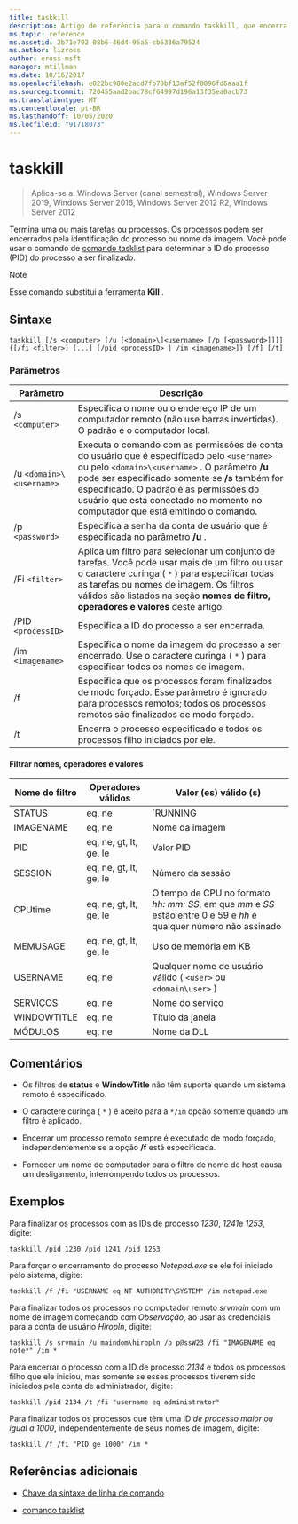 ```yaml
---
title: taskkill
description: Artigo de referência para o comando taskkill, que encerra uma ou mais tarefas ou processos.
ms.topic: reference
ms.assetid: 2b71e792-08b6-46d4-95a5-cb6336a79524
ms.author: lizross
author: eross-msft
manager: mtillman
ms.date: 10/16/2017
ms.openlocfilehash: e022bc980e2acd7fb70bf13af52f8096fd6aaa1f
ms.sourcegitcommit: 720455aad2bac78cf64997d196a13f35ea0acb73
ms.translationtype: MT
ms.contentlocale: pt-BR
ms.lasthandoff: 10/05/2020
ms.locfileid: "91718073"
---
```

# <a name="taskkill"></a>taskkill

> Aplica-se a: Windows Server (canal semestral), Windows Server 2019, Windows Server 2016, Windows Server 2012 R2, Windows Server 2012

Termina uma ou mais tarefas ou processos. Os processos podem ser encerrados pela identificação do processo ou nome da imagem. Você pode usar o comando de [comando tasklist](tasklist.md) para determinar a ID do processo (PID) do processo a ser finalizado.

> [!NOTE]
> Esse comando substitui a ferramenta **Kill** .

## <a name="syntax"></a>Sintaxe

```
taskkill [/s <computer> [/u [<domain>\]<username> [/p [<password>]]]] {[/fi <filter>] [...] [/pid <processID> | /im <imagename>]} [/f] [/t]
```

### <a name="parameters"></a>Parâmetros

| Parâmetro | Descrição |
|--|--|
|  /s `<computer>` | Especifica o nome ou o endereço IP de um computador remoto (não use barras invertidas). O padrão é o computador local. |
| /u `<domain>\<username>` | Executa o comando com as permissões de conta do usuário que é especificado pelo `<username>` ou pelo `<domain>\<username>` . O parâmetro **/u** pode ser especificado somente se **/s** também for especificado. O padrão é as permissões do usuário que está conectado no momento no computador que está emitindo o comando. |
| /p `<password>` | Especifica a senha da conta de usuário que é especificada no parâmetro **/u** . |
| /Fi `<filter>` | Aplica um filtro para selecionar um conjunto de tarefas. Você pode usar mais de um filtro ou usar o caractere curinga ( `*` ) para especificar todas as tarefas ou nomes de imagem. Os filtros válidos são listados na seção **nomes de filtro, operadores e valores** deste artigo. |
| /PID `<processID>` | Especifica a ID do processo a ser encerrada. |
| /im `<imagename>` | Especifica o nome da imagem do processo a ser encerrado. Use o caractere curinga ( `*` ) para especificar todos os nomes de imagem. |
| /f | Especifica que os processos foram finalizados de modo forçado. Esse parâmetro é ignorado para processos remotos; todos os processos remotos são finalizados de modo forçado. |
| /t | Encerra o processo especificado e todos os processos filho iniciados por ele. |

#### <a name="filter-names-operators-and-values"></a>Filtrar nomes, operadores e valores

| Nome do filtro | Operadores válidos | Valor (es) válido (s) |
|--|--|--|
| STATUS | eq, ne | `RUNNING | NOT RESPONDING | UNKNOWN` |
| IMAGENAME | eq, ne | Nome da imagem |
| PID | eq, ne, gt, lt, ge, le | Valor PID |
| SESSION | eq, ne, gt, lt, ge, le | Número da sessão |
| CPUtime | eq, ne, gt, lt, ge, le | O tempo de CPU no formato *hh: mm: SS*, em que *mm* e *SS* estão entre 0 e 59 e *hh* é qualquer número não assinado |
| MEMUSAGE | eq, ne, gt, lt, ge, le | Uso de memória em KB |
| USERNAME | eq, ne | Qualquer nome de usuário válido ( `<user>` ou `<domain\user>` ) |
| SERVIÇOS | eq, ne | Nome do serviço |
| WINDOWTITLE | eq, ne | Título da janela |
| MÓDULOS | eq, ne | Nome da DLL |

## <a name="remarks"></a>Comentários

- Os filtros de **status** e **WindowTitle** não têm suporte quando um sistema remoto é especificado.

- O caractere curinga ( `*` ) é aceito para a `*/im` opção somente quando um filtro é aplicado.

- Encerrar um processo remoto sempre é executado de modo forçado, independentemente se a opção **/f** está especificada.

- Fornecer um nome de computador para o filtro de nome de host causa um desligamento, interrompendo todos os processos.

## <a name="examples"></a>Exemplos

Para finalizar os processos com as IDs de processo *1230*, *1241*e *1253*, digite:

```
taskkill /pid 1230 /pid 1241 /pid 1253
```

Para forçar o encerramento do processo *Notepad.exe* se ele foi iniciado pelo sistema, digite:

```
taskkill /f /fi "USERNAME eq NT AUTHORITY\SYSTEM" /im notepad.exe
```

Para finalizar todos os processos no computador remoto *srvmain* com um nome de imagem começando com *Observação*, ao usar as credenciais para a conta de usuário *Hiropln*, digite:

```
taskkill /s srvmain /u maindom\hiropln /p p@ssW23 /fi "IMAGENAME eq note*" /im *
```

Para encerrar o processo com a ID de processo *2134* e todos os processos filho que ele iniciou, mas somente se esses processos tiverem sido iniciados pela conta de administrador, digite:

```
taskkill /pid 2134 /t /fi "username eq administrator"
```

Para finalizar todos os processos que têm uma ID *de processo maior ou igual a 1000*, independentemente de seus nomes de imagem, digite:

```
taskkill /f /fi "PID ge 1000" /im *
```

## <a name="additional-references"></a>Referências adicionais

- [Chave da sintaxe de linha de comando](command-line-syntax-key.md)

- [comando tasklist](tasklist.md)
